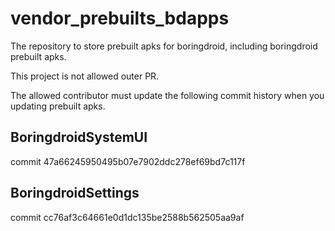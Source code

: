 # vendor_prebuilts_bdapps

The repository to store prebuilt apks for boringdroid, including boringdroid prebuilt apks.

This project is not allowed outer PR.

The allowed contributor must update the following commit history when you updating prebuilt apks.

## BoringdroidSystemUI

commit 47a66245950495b07e7902ddc278ef69bd7c117f

## BoringdroidSettings

commit cc76af3c64661e0d1dc135be2588b562505aa9af
